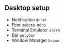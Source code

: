 Desktop setup
------------------
* Notification `dunst`
* Font `Roboto Mono`
* Terminal Emulator `xterm`
* Bar `polybar`
* Window Manager `bspwm`
